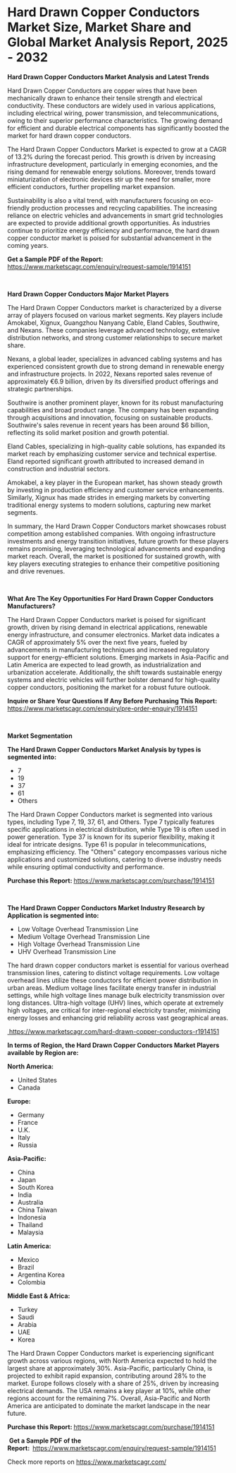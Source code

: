<p><h1>Hard Drawn Copper Conductors Market Size, Market Share and Global Market Analysis Report, 2025 - 2032</h1></p><p><strong>Hard Drawn Copper Conductors Market Analysis and Latest Trends</strong></p>
<p><p>Hard Drawn Copper Conductors are copper wires that have been mechanically drawn to enhance their tensile strength and electrical conductivity. These conductors are widely used in various applications, including electrical wiring, power transmission, and telecommunications, owing to their superior performance characteristics. The growing demand for efficient and durable electrical components has significantly boosted the market for hard drawn copper conductors.</p><p>The Hard Drawn Copper Conductors Market is expected to grow at a CAGR of 13.2% during the forecast period. This growth is driven by increasing infrastructure development, particularly in emerging economies, and the rising demand for renewable energy solutions. Moreover, trends toward miniaturization of electronic devices stir up the need for smaller, more efficient conductors, further propelling market expansion. </p><p>Sustainability is also a vital trend, with manufacturers focusing on eco-friendly production processes and recycling capabilities. The increasing reliance on electric vehicles and advancements in smart grid technologies are expected to provide additional growth opportunities. As industries continue to prioritize energy efficiency and performance, the hard drawn copper conductor market is poised for substantial advancement in the coming years.</p></p>
<p><strong>Get a Sample PDF of the Report:&nbsp;</strong> <a href="https://www.marketscagr.com/enquiry/request-sample/1914151?utm_campaign=3124&utm_medium=2&utm_source=Github&utm_content=ia&utm_term=03042025&utm_id=hard-drawn-copper-conductors">https://www.marketscagr.com/enquiry/request-sample/1914151</a></p>
<p>&nbsp;</p>
<p><strong>Hard Drawn Copper Conductors Major Market Players</strong></p>
<p><p>The Hard Drawn Copper Conductors market is characterized by a diverse array of players focused on various market segments. Key players include Amokabel, Xignux, Guangzhou Nanyang Cable, Eland Cables, Southwire, and Nexans. These companies leverage advanced technology, extensive distribution networks, and strong customer relationships to secure market share.</p><p>Nexans, a global leader, specializes in advanced cabling systems and has experienced consistent growth due to strong demand in renewable energy and infrastructure projects. In 2022, Nexans reported sales revenue of approximately €6.9 billion, driven by its diversified product offerings and strategic partnerships.</p><p>Southwire is another prominent player, known for its robust manufacturing capabilities and broad product range. The company has been expanding through acquisitions and innovation, focusing on sustainable products. Southwire's sales revenue in recent years has been around $6 billion, reflecting its solid market position and growth potential.</p><p>Eland Cables, specializing in high-quality cable solutions, has expanded its market reach by emphasizing customer service and technical expertise. Eland reported significant growth attributed to increased demand in construction and industrial sectors.</p><p>Amokabel, a key player in the European market, has shown steady growth by investing in production efficiency and customer service enhancements. Similarly, Xignux has made strides in emerging markets by converting traditional energy systems to modern solutions, capturing new market segments.</p><p>In summary, the Hard Drawn Copper Conductors market showcases robust competition among established companies. With ongoing infrastructure investments and energy transition initiatives, future growth for these players remains promising, leveraging technological advancements and expanding market reach. Overall, the market is positioned for sustained growth, with key players executing strategies to enhance their competitive positioning and drive revenues.</p></p>
<p>&nbsp;</p>
<p><strong>What Are The Key Opportunities For Hard Drawn Copper Conductors Manufacturers?</strong></p>
<p><p>The Hard Drawn Copper Conductors market is poised for significant growth, driven by rising demand in electrical applications, renewable energy infrastructure, and consumer electronics. Market data indicates a CAGR of approximately 5% over the next five years, fueled by advancements in manufacturing techniques and increased regulatory support for energy-efficient solutions. Emerging markets in Asia-Pacific and Latin America are expected to lead growth, as industrialization and urbanization accelerate. Additionally, the shift towards sustainable energy systems and electric vehicles will further bolster demand for high-quality copper conductors, positioning the market for a robust future outlook.</p></p>
<p><strong>Inquire or Share Your Questions If Any Before Purchasing This Report:</strong> <a href="https://www.marketscagr.com/enquiry/pre-order-enquiry/1914151?utm_campaign=3124&utm_medium=2&utm_source=Github&utm_content=ia&utm_term=03042025&utm_id=hard-drawn-copper-conductors">https://www.marketscagr.com/enquiry/pre-order-enquiry/1914151</a></p>
<p>&nbsp;</p>
<p><strong>Market Segmentation</strong></p>
<p><strong>The Hard Drawn Copper Conductors Market Analysis by types is segmented into:</strong></p>
<p><ul><li>7</li><li>19</li><li>37</li><li>61</li><li>Others</li></ul></p>
<p><p>The Hard Drawn Copper Conductors market is segmented into various types, including Type 7, 19, 37, 61, and Others. Type 7 typically features specific applications in electrical distribution, while Type 19 is often used in power generation. Type 37 is known for its superior flexibility, making it ideal for intricate designs. Type 61 is popular in telecommunications, emphasizing efficiency. The "Others" category encompasses various niche applications and customized solutions, catering to diverse industry needs while ensuring optimal conductivity and performance.</p></p>
<p><strong>Purchase this Report:&nbsp;</strong><a href="https://www.marketscagr.com/purchase/1914151?utm_campaign=3124&utm_medium=2&utm_source=Github&utm_content=ia&utm_term=03042025&utm_id=hard-drawn-copper-conductors">https://www.marketscagr.com/purchase/1914151</a></p>
<p>&nbsp;</p>
<p><strong>The Hard Drawn Copper Conductors Market Industry Research by Application is segmented into:</strong></p>
<p><ul><li>Low Voltage Overhead Transmission Line</li><li>Medium Voltage Overhead Transmission Line</li><li>High Voltage Overhead Transmission Line</li><li>UHV Overhead Transmission Line</li></ul></p>
<p><p>The hard drawn copper conductors market is essential for various overhead transmission lines, catering to distinct voltage requirements. Low voltage overhead lines utilize these conductors for efficient power distribution in urban areas. Medium voltage lines facilitate energy transfer in industrial settings, while high voltage lines manage bulk electricity transmission over long distances. Ultra-high voltage (UHV) lines, which operate at extremely high voltages, are critical for inter-regional electricity transfer, minimizing energy losses and enhancing grid reliability across vast geographical areas.</p></p>
<p><a href="https://www.marketscagr.com/hard-drawn-copper-conductors-r1914151?utm_campaign=3124&utm_medium=2&utm_source=Github&utm_content=ia&utm_term=03042025&utm_id=hard-drawn-copper-conductors">&nbsp;https://www.marketscagr.com/hard-drawn-copper-conductors-r1914151</a></p>
<p><strong>In terms of Region, the Hard Drawn Copper Conductors Market Players available by Region are:</strong></p>
<p>
    <p> <strong> North America: </strong>
        <ul>
            <li>United States</li>
            <li>Canada</li>
        </ul>
        </p> 
    <p> <strong> Europe: </strong>
        <ul>
            <li>Germany</li>
            <li>France</li>
            <li>U.K.</li>
            <li>Italy</li>
            <li>Russia</li>
        </ul>
        </p> 
    <p> <strong> Asia-Pacific: </strong>
        <ul>
            <li>China</li>
            <li>Japan</li>
            <li>South Korea</li>
            <li>India</li>
            <li>Australia</li>
            <li>China Taiwan</li>
            <li>Indonesia</li>
            <li>Thailand</li>
            <li>Malaysia</li>
        </ul>
        </p> 
    <p> <strong> Latin America: </strong>
        <ul>
            <li>Mexico</li>
            <li>Brazil</li>
            <li>Argentina Korea</li>
            <li>Colombia</li>
        </ul>
        </p> 
    <p> <strong> Middle East & Africa: </strong>
        <ul>
            <li>Turkey</li>
            <li>Saudi</li>
            <li>Arabia</li>
            <li>UAE</li>
            <li>Korea</li>
        </ul>
    </p>
    </p>
<p><p>The Hard Drawn Copper Conductors market is experiencing significant growth across various regions, with North America expected to hold the largest share at approximately 30%. Asia-Pacific, particularly China, is projected to exhibit rapid expansion, contributing around 28% to the market. Europe follows closely with a share of 25%, driven by increasing electrical demands. The USA remains a key player at 10%, while other regions account for the remaining 7%. Overall, Asia-Pacific and North America are anticipated to dominate the market landscape in the near future.</p></p>
<p><strong>Purchase this Report: </strong><a href="https://www.marketscagr.com/purchase/1914151?utm_campaign=3124&utm_medium=2&utm_source=Github&utm_content=ia&utm_term=03042025&utm_id=hard-drawn-copper-conductors">https://www.marketscagr.com/purchase/1914151</a></p>
<p>&nbsp;<strong>Get a Sample PDF of the Report:&nbsp;&nbsp;</strong><a href="https://www.marketscagr.com/enquiry/request-sample/1914151?utm_campaign=3124&utm_medium=2&utm_source=Github&utm_content=ia&utm_term=03042025&utm_id=hard-drawn-copper-conductors">https://www.marketscagr.com/enquiry/request-sample/1914151</a></p>
<p><strong></strong></p>
<p>Check more reports on <a href="https://www.marketscagr.com/?utm_campaign=3124&utm_medium=2&utm_source=Github&utm_content=ia&utm_term=03042025&utm_id=hard-drawn-copper-conductors">https://www.marketscagr.com/</a></p>